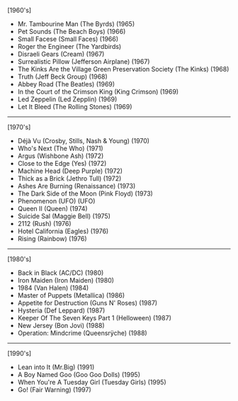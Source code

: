 [1960's]
- Mr. Tambourine Man (The Byrds) (1965)
- Pet Sounds (The Beach Boys) (1966)
- Small Facese (Small Faces) (1966)
- Roger the Engineer (The Yardbirds) 
- Disraeli Gears (Cream) (1967)
- Surrealistic Pillow (Jefferson Airplane) (1967)
- The Kinks Are the Village Green Preservation Society (The Kinks) (1968)
- Truth (Jeff Beck Group) (1968)
- Abbey Road (The Beatles) (1969)
- In the Court of the Crimson King (King Crimson) (1969)
- Led Zeppelin (Led Zepplin) (1969)
- Let It Bleed (The Rolling Stones) (1969)
---
[1970's]
- Déjà Vu (Crosby, Stills, Nash & Young) (1970)
- Who's Next (The Who) (1971)
- Argus (Wishbone Ash) (1972)
- Close to the Edge (Yes) (1972)
- Machine Head (Deep Purple) (1972)
- Thick as a Brick (Jethro Tull) (1972)
- Ashes Are Burning (Renaissance) (1973)
- The Dark Side of the Moon (Pink Floyd) (1973)
- Phenomenon (UFO) (UFO)
- Queen II (Queen) (1974)
- Suicide Sal (Maggie Bell) (1975)
- 2112 (Rush) (1976)
- Hotel California (Eagles) (1976)
- Rising (Rainbow) (1976)
---
[1980's]
- Back in Black (AC/DC) (1980)
- Iron Maiden (Iron Maiden) (1980)
- 1984 (Van Halen) (1984)
- Master of Puppets (Metallica) (1986)
- Appetite for Destruction (Guns N' Roses) (1987)
- Hysteria (Def Leppard) (1987)
- Keeper Of The Seven Keys Part 1 (Helloween) (1987)
- New Jersey (Bon Jovi) (1988)
- Operation: Mindcrime (Queensrÿche) (1988)
---
[1990's]
- Lean into It (Mr.Big) (1991)
- A Boy Named Goo (Goo Goo Dolls) (1995)
- When You're A Tuesday Girl (Tuesday Girls) (1995)
- Go! (Fair Warning) (1997)

